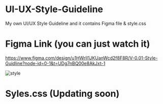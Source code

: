 # UI-UX-Style-Guideline
My own UI/UX Style Guideline and it contains Figma file &amp; style.css

# Figma Link (you can just watch it)
https://www.figma.com/design/u1HWrlI1JKUanWcd2f8F8R/V-0.01-Style-Guidline?node-id=0-1&t=UDg7nBQ00e8AkJxt-1

![style](https://github.com/user-attachments/assets/f1a8cf4c-cc06-4730-b102-d07f7e969686)

# Syles.css (Updating soon)
